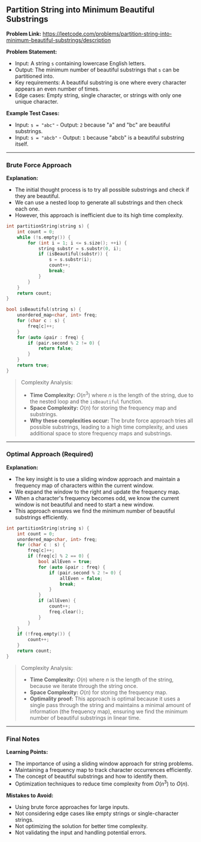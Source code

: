 ## Partition String into Minimum Beautiful Substrings

**Problem Link:** https://leetcode.com/problems/partition-string-into-minimum-beautiful-substrings/description

**Problem Statement:**
- Input: A string `s` containing lowercase English letters.
- Output: The minimum number of beautiful substrings that `s` can be partitioned into.
- Key requirements: A beautiful substring is one where every character appears an even number of times.
- Edge cases: Empty string, single character, or strings with only one unique character.

**Example Test Cases:**
- Input: `s = "abc"` - Output: `2` because "a" and "bc" are beautiful substrings.
- Input: `s = "abcb"` - Output: `1` because "abcb" is a beautiful substring itself.

---

### Brute Force Approach

**Explanation:**
- The initial thought process is to try all possible substrings and check if they are beautiful.
- We can use a nested loop to generate all substrings and then check each one.
- However, this approach is inefficient due to its high time complexity.

```cpp
int partitionString(string s) {
    int count = 0;
    while (!s.empty()) {
        for (int i = 1; i <= s.size(); ++i) {
            string substr = s.substr(0, i);
            if (isBeautiful(substr)) {
                s = s.substr(i);
                count++;
                break;
            }
        }
    }
    return count;
}

bool isBeautiful(string s) {
    unordered_map<char, int> freq;
    for (char c : s) {
        freq[c]++;
    }
    for (auto &pair : freq) {
        if (pair.second % 2 != 0) {
            return false;
        }
    }
    return true;
}
```

> Complexity Analysis:
> - **Time Complexity:** $O(n^3)$ where $n$ is the length of the string, due to the nested loop and the `isBeautiful` function.
> - **Space Complexity:** $O(n)$ for storing the frequency map and substrings.
> - **Why these complexities occur:** The brute force approach tries all possible substrings, leading to a high time complexity, and uses additional space to store frequency maps and substrings.

---

### Optimal Approach (Required)

**Explanation:**
- The key insight is to use a sliding window approach and maintain a frequency map of characters within the current window.
- We expand the window to the right and update the frequency map.
- When a character's frequency becomes odd, we know the current window is not beautiful and need to start a new window.
- This approach ensures we find the minimum number of beautiful substrings efficiently.

```cpp
int partitionString(string s) {
    int count = 0;
    unordered_map<char, int> freq;
    for (char c : s) {
        freq[c]++;
        if (freq[c] % 2 == 0) {
            bool allEven = true;
            for (auto &pair : freq) {
                if (pair.second % 2 != 0) {
                    allEven = false;
                    break;
                }
            }
            if (allEven) {
                count++;
                freq.clear();
            }
        }
    }
    if (!freq.empty()) {
        count++;
    }
    return count;
}
```

> Complexity Analysis:
> - **Time Complexity:** $O(n)$ where $n$ is the length of the string, because we iterate through the string once.
> - **Space Complexity:** $O(n)$ for storing the frequency map.
> - **Optimality proof:** This approach is optimal because it uses a single pass through the string and maintains a minimal amount of information (the frequency map), ensuring we find the minimum number of beautiful substrings in linear time.

---

### Final Notes

**Learning Points:**
- The importance of using a sliding window approach for string problems.
- Maintaining a frequency map to track character occurrences efficiently.
- The concept of beautiful substrings and how to identify them.
- Optimization techniques to reduce time complexity from $O(n^3)$ to $O(n)$.

**Mistakes to Avoid:**
- Using brute force approaches for large inputs.
- Not considering edge cases like empty strings or single-character strings.
- Not optimizing the solution for better time complexity.
- Not validating the input and handling potential errors.